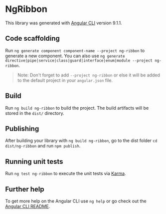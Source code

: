 # NgRibbon

This library was generated with [Angular CLI](https://github.com/angular/angular-cli) version 9.1.1.

## Code scaffolding

Run `ng generate component component-name --project ng-ribbon` to generate a new component. You can also use `ng generate directive|pipe|service|class|guard|interface|enum|module --project ng-ribbon`.
> Note: Don't forget to add `--project ng-ribbon` or else it will be added to the default project in your `angular.json` file. 

## Build

Run `ng build ng-ribbon` to build the project. The build artifacts will be stored in the `dist/` directory.

## Publishing

After building your library with `ng build ng-ribbon`, go to the dist folder `cd dist/ng-ribbon` and run `npm publish`.

## Running unit tests

Run `ng test ng-ribbon` to execute the unit tests via [Karma](https://karma-runner.github.io).

## Further help

To get more help on the Angular CLI use `ng help` or go check out the [Angular CLI README](https://github.com/angular/angular-cli/blob/master/README.md).

